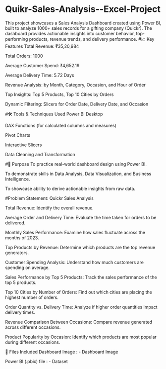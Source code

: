 # Quikr-Sales-Analysis--Excel-Project
This project showcases a Sales Analysis Dashboard created using Power BI, built to analyze 1000+ sales records for a gifting company (Quickr). The dashboard provides actionable insights into customer behavior, top-performing products, revenue trends, and delivery performance.
#📈 Key Features
Total Revenue: ₹35,20,984

Total Orders: 1000

Average Customer Spend: ₹4,652.19

Average Delivery Time: 5.72 Days

Revenue Analysis: by Month, Category, Occasion, and Hour of Order

Top Insights: Top 5 Products, Top 10 Cities by Orders

Dynamic Filtering: Slicers for Order Date, Delivery Date, and Occasion

#🛠 Tools & Techniques Used
Power BI Desktop 

DAX Functions (for calculated columns and measures)

Pivot Charts

Interactive Slicers

Data Cleaning and Transformation

#🎯 Purpose
To practice real-world dashboard design using Power BI.

To demonstrate skills in Data Analysis, Data Visualization, and Business Intelligence.

To showcase ability to derive actionable insights from raw data.

#Problem Statement: Quickr Sales Analysis

Total Revenue: Identify the overall revenue.

Average Order and Delivery Time: Evaluate the time taken for orders to be delivered.

Monthly Sales Performance: Examine how sales fluctuate across the months of 2023.

Top Products by Revenue: Determine which products are the top revenue generators.

Customer Spending Analysis: Understand how much customers are spending on average.

Sales Performance by Top 5 Products: Track the sales performance of the top 5 products.

Top 10 Cities by Number of Orders: Find out which cities are placing the highest number of orders.

Order Quantity vs. Delivery Time: Analyze if higher order quantities impact delivery times.

Revenue Comparison Between Occasions: Compare revenue generated across different occasions.

Product Popularity by Occasion: Identify which products are most popular during different occasions.

📂 Files Included
Dashboard Image : - <a heref="https://github.com/saketdevarakonda/Quikr-Sales-Analysis--Excel-Project/blob/main/quickr%20slaes%20analysis%20dashboard.png">Dashboard Image

Power BI (.pbix) file : - <a heref="https://github.com/saketdevarakonda/Quikr-Sales-Analysis--Excel-Project/blob/main/Quickr%20Sales%20Analysis%20Report.xlsb">Dataset
